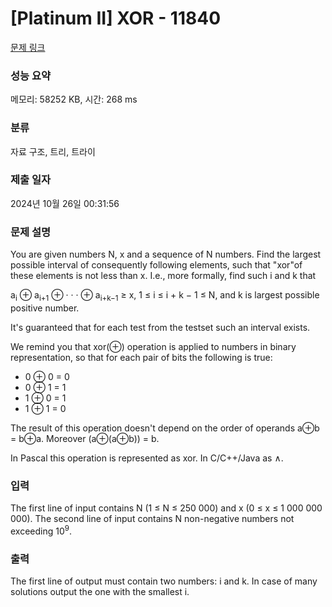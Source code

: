 # [Platinum II] XOR - 11840 

[문제 링크](https://www.acmicpc.net/problem/11840) 

### 성능 요약

메모리: 58252 KB, 시간: 268 ms

### 분류

자료 구조, 트리, 트라이

### 제출 일자

2024년 10월 26일 00:31:56

### 문제 설명

<p>You are given numbers N, x and a sequence of N numbers. Find the largest possible interval of consequently following elements, such that "xor"of these elements is not less than x. I.e., more formally, find such i and k that</p>

<p>a<sub>i</sub> ⊕ a<sub>i+1</sub> ⊕ · · · ⊕ a<sub>i+k−1</sub> ≥ x, 1 ≤ i ≤ i + k − 1 ≤ N, and k is largest possible positive number.</p>

<p>It's guaranteed that for each test from the testset such an interval exists.</p>

<p>We remind you that xor(⊕) operation is applied to numbers in binary representation, so that for each pair of bits the following is true:</p>

<ul>
	<li>0 ⊕ 0 = 0</li>
	<li>0 ⊕ 1 = 1</li>
	<li>1 ⊕ 0 = 1</li>
	<li>1 ⊕ 1 = 0</li>
</ul>

<p>The result of this operation doesn't depend on the order of operands a⊕b = b⊕a. Moreover (a⊕(a⊕b)) = b.</p>

<p>In Pascal this operation is represented as xor. In C/C++/Java as ∧.</p>

### 입력 

 <p>The first line of input contains N (1 ≤ N ≤ 250 000) and x (0 ≤ x ≤ 1 000 000 000). The second line of input contains N non-negative numbers not exceeding 10<sup>9</sup>.</p>

### 출력 

 <p>The first line of output must contain two numbers: i and k. In case of many solutions output the one with the smallest i.</p>


